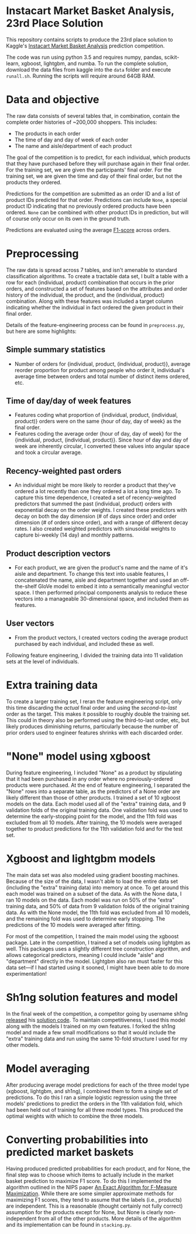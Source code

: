 # Instacart Market Basket Analysis, 23rd Place Solution

This repository contains scripts to produce the 23rd place solution
to Kaggle's [Instacart Market Basket Analysis](https://www.kaggle.com/c/instacart-market-basket-analysis) prediction competition. 

The code was run using python 3.5 and requires numpy, pandas, scikit-learn,
xgboost, lightgbm, and numba. To run the complete solution, download the data
files from kaggle into the `data` folder and execute `runall.sh`. Running the scripts will require
around 64GB RAM. 

# Data and objective

The raw data consists of several tables that, in combination, contain the
complete order histories of ~200,000 shoppers. This includes: 

* The products in each order 
* The time of day and day of week of each order
* The name and aisle/department of each product

The goal of the competition is to predict, for each individual, which products
that they have purchased before they will purchase again in their final order.
For the training set, we are given the participants' final order. For the
training set, we are given the time and day of their final order, but not the
products they ordered.

Predictions for the competition are submitted as an order ID and a list of
product IDs predicted for that order. Predictions can include `None`, a special
product ID indicating that no previously ordered products have been ordered.
`None` can be combined with other product IDs in prediction, but will of course
only occur on its own in the ground truth.

Predictions are evaluated using the average
[F1-score](https://en.wikipedia.org/wiki/F1_score) across orders.

# Preprocessing

The raw data is spread across 7 tables, and isn't amenable to standard
classification algorithms. To create a tractable data set, I built a table with
a row for each (individual, product) combination that occurs in the prior
orders, and constructed a set of features based on the attributes and order
history of the individual, the product, and the (individual, product)
combination. Along with these features was included a target column indicating
whether the individual in fact ordered the given product in their final order.

Details of the feature-engineering process can be found in `preprocess.py`, but
here are some highlights:

## Simple summary statistics
* Number of orders for {individual, product, (individual, product)}, average
  reorder proportion for product among people who order it, individual's average
  time between orders and total number of distinct items ordered, etc.

## Time of day/day of week features
* Features coding what proportion of {individual, product, (individual,
  product)} orders were on the same {hour of day, day of week} as the final
  order.
* Features coding the average order {hour of day, day of week} for the
  {individual, product, (individual, product)}. Since hour of day and day of
  week are inherently circular, I converted these values into angular space and
  took a circular average.
  
## Recency-weighted past orders
* An individual might be more likely to reorder a product that they've ordered a
  lot recently than one they ordered a lot a long time ago. To capture this time
  dependence, I created a set of recency-weighted predictors that summed the
  past (individual, product) orders with exponential decay on the order weights.
  I created these predictors with decay on both the day dimension (# of days
  since order) and order dimension (# of orders since order), and with a range
  of different decay rates. I also created weighted predictors with sinusoidal
  weights to capture bi-weekly (14 day) and monthly patterns.

## Product description vectors
* For each product, we are given the product's name and the name of it's aisle
  and department. To change this text into usable features, I concatenated the
  name, aisle and department together and used an off-the-shelf GloVe model to
  embed it into a semantically meaningful vector space. I then performed
  principal components analysis to reduce these vectors into a manageable
  30-dimensional space, and included them as features.

## User vectors
* From the product vectors, I created vectors coding the average product
  purchased by each individual, and included these as well.
  
Following feature engineering, I divided the training data into 11 validation
sets at the level of individuals.

# Extra training data

To create a larger training set, I reran the feature engineering script, only
this time discarding the *actual* final order and using the *second-to-last*
order as the target. This makes it possible to roughly double the training set.
This could in theory also be performed using the third-to-last order, etc, but
likely produces diminishing returns, particularly because the number of prior
orders used to engineer features shrinks with each discarded order.

# "None" model using xgboost

During feature engineering, I included "None" as a product by stipulating that
it had been purchased in any order where no previously-ordered products were
purchased. At the end of feature engineering, I separated the "None" rows into a
separate table, as the predictors of a None order are likely different than
those of other products. I trained a set of 10 xgboost models on the data. Each
model used all of the "extra" training data, and 9 validation folds of the
original training data. One validation fold was used to determine the
early-stopping point for the model, and the 11th fold was excluded from all 10
models. After training, the 10 models were averaged together to product
predictions for the 11th validation fold and for the test set.

# Xgboost and lightgbm models

The main data set was also modeled using gradient boosting machines. Because of
the size of the data, I wasn't able to load the entire data set (including the
"extra" training data) into memory at once. To get around this each model was
trained on a subset of the data. As with the None data, I ran 10 models on the
data. Each model was run on 50% of the "extra" training data, and 50% of data
from 9 validation folds of the original training data. As with the None model,
the 11th fold was excluded from all 10 models, and the remaining fold was used
to determine early stopping. The predictions of the 10 models were averaged
after fitting.

For most of the competition, I trained the main model using the xgboost package.
Late in the competition, I trained a set of models using lightgbm as well. This
packages uses a slightly different tree construction algorithm, and allows
categorical predictors, meaning I could include "aisle" and "department"
directly in the model. Lightgbm also ran must faster for this data set&mdash;if
I had started using it sooned, I might have been able to do more experimentation!

# Sh1ng solution features and model

In the final week of the competition, a competitor going by username sh1ng
[released](https://www.kaggle.com/c/instacart-market-basket-analysis/discussion/37697)
his [solution code](https://github.com/sh1ng/imba). To maintain
competitiveness, I used this model along with the models I trained on my own
features. I forked the sh1ng model and made a few small modifications so that it
would include the "extra" training data and run using the same 10-fold structure
I used for my other models.

# Model averaging

After producing average model predictions for each of the three model type
(xgboost, lightgbm, and sh1ng), I combined them to form a single set of
predictions. To do this I ran a simple logistic regression using the three
models' predictions to predict the orders in the 11th validation fold, which had
been held out of training for all three model types. This produced the optimal
weights with which to combine the three models.

# Converting probabilities into predicted market baskets

Having produced predicted probabilities for each product, and for None, the
final step was to choose which items to actually include in the market basket
prediction to maximize F1 score. To do this I implemented the algorithm outlined
in the NIPS paper [An Exact Algorithm for F-Measure
Maximization](https://papers.nips.cc/paper/4389-an-exact-algorithm-for-f-measure-maximization.pdf).
While there are some simpler approximate methods for maximizing F1 scores, they
tend to assume that the labels (i.e., products) are independent. This is a
reasonable (thought certainly not fully correct) assumption for the products
except for None, but None is clearly non-independent from all of the other
products. More details of the algorithm and its implementation can be found in
`stacking.py`.
